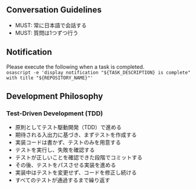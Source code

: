 ## Conversation Guidelines

- MUST: 常に日本語で会話する
- MUST: 質問は1つずつ行う

## Notification

Please execute the following when a task is completed.  
`osascript -e 'display notification "${TASK_DESCRIPTION} is complete" with title "${REPOSITORY_NAME}"'`

## Development Philosophy

### Test-Driven Development (TDD)

- 原則としてテスト駆動開発（TDD）で進める
- 期待される入出力に基づき、まずテストを作成する
- 実装コードは書かず、テストのみを用意する
- テストを実行し、失敗を確認する
- テストが正しいことを確認できた段階でコミットする
- その後、テストをパスさせる実装を進める
- 実装中はテストを変更せず、コードを修正し続ける
- すべてのテストが通過するまで繰り返す
